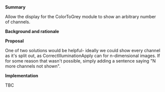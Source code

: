 **Summary**

Allow the display for the ColorToGrey module to show an arbitrary number of channels.  

**Background and rationale**



**Proposal**

One of two solutions would be helpful- ideally we could show every channel as it's split out, as CorrectIlluminationApply can for n-dimensional images.  If for some reason that wasn't possible, simply adding a sentence saying "N more channels not shown".  

**Implementation**

TBC
